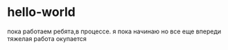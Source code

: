 # hello-world
пока работаем ребята,в процессе.
я пока начинаю но все еще впереди  тяжелая работа окупается 
